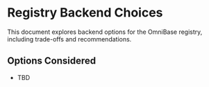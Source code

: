 <!-- === OmniNode:Metadata ===
<!-- metadata_version: 0.1.0 -->
<!-- protocol_version: 0.1.0 -->
<!-- owner: OmniNode Team -->
<!-- copyright: OmniNode Team -->
<!-- schema_version: 0.1.0 -->
<!-- name: registry_backend_choices.md -->
<!-- version: 1.0.0 -->
<!-- uuid: 10f7718d-4d40-4e19-a476-d132122456d8 -->
<!-- author: OmniNode Team -->
<!-- created_at: 2025-05-21T12:41:40.155748 -->
<!-- last_modified_at: 2025-05-21T16:42:46.091107 -->
<!-- description: Stamped by ONEX -->
<!-- state_contract: state_contract://default -->
<!-- lifecycle: active -->
<!-- hash: 880614c9e2e2f960cba98eedc6315141356c5337aefeb07e4657f2a4fca065c3 -->
<!-- entrypoint: {'type': 'python', 'target': 'registry_backend_choices.md'} -->
<!-- runtime_language_hint: python>=3.11 -->
<!-- namespace: onex.stamped.registry_backend_choices -->
<!-- meta_type: tool -->
<!-- === /OmniNode:Metadata === -->

<!-- === OmniNode:Metadata ===
<!-- metadata_version: 0.1.0 -->
<!-- protocol_version: 0.1.0 -->
<!-- owner: OmniNode Team -->
<!-- copyright: OmniNode Team -->
<!-- schema_version: 0.1.0 -->
<!-- name: registry_backend_choices.md -->
<!-- version: 1.0.0 -->
<!-- uuid: 52fb4a4d-948a-4621-95a8-87118fc49d10 -->
<!-- author: OmniNode Team -->
<!-- created_at: 2025-05-21T12:33:43.430796 -->
<!-- last_modified_at: 2025-05-21T16:39:55.745526 -->
<!-- description: Stamped by ONEX -->
<!-- state_contract: state_contract://default -->
<!-- lifecycle: active -->
<!-- hash: 3586855682fcc082da22e56366cb0f5d70c6639986180eb9fdfe976df2cf7d80 -->
<!-- entrypoint: {'type': 'python', 'target': 'registry_backend_choices.md'} -->
<!-- runtime_language_hint: python>=3.11 -->
<!-- namespace: onex.stamped.registry_backend_choices -->
<!-- meta_type: tool -->
<!-- === /OmniNode:Metadata === -->

<!-- === OmniNode:Metadata ===
<!-- metadata_version: 0.1.0 -->
<!-- protocol_version: 0.1.0 -->
<!-- owner: OmniNode Team -->
<!-- copyright: OmniNode Team -->
<!-- schema_version: 0.1.0 -->
<!-- name: registry_backend_choices.md -->
<!-- version: 1.0.0 -->
<!-- uuid: fe7e471a-8058-42b1-b572-a773e7d51943 -->
<!-- author: OmniNode Team -->
<!-- created_at: 2025-05-21T09:28:42.659122 -->
<!-- last_modified_at: 2025-05-21T16:24:00.293454 -->
<!-- description: Stamped by ONEX -->
<!-- state_contract: state_contract://default -->
<!-- lifecycle: active -->
<!-- hash: d75152cfa03f90d9ebfbbd73ea092ad6506d139c0d44abfe3f1a91e08da755e6 -->
<!-- entrypoint: {'type': 'python', 'target': 'registry_backend_choices.md'} -->
<!-- runtime_language_hint: python>=3.11 -->
<!-- namespace: onex.stamped.registry_backend_choices -->
<!-- meta_type: tool -->
<!-- === /OmniNode:Metadata === -->

# Registry Backend Choices

This document explores backend options for the OmniBase registry, including trade-offs and recommendations.

## Options Considered
- TBD
